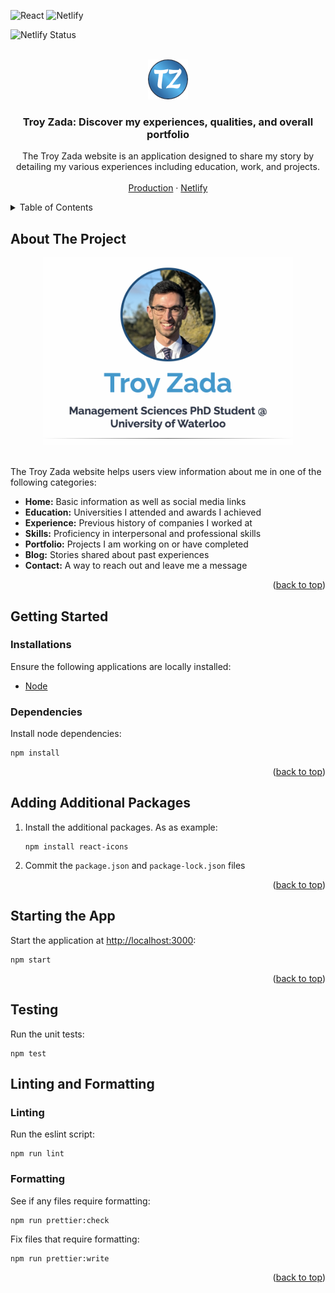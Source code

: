 <a id="readme-top"></a>

![React](https://img.shields.io/badge/React-20232A?style=for-the-badge&logo=react&logoColor=61DAFB)
![Netlify](https://img.shields.io/badge/Netlify-00C7B7?style=for-the-badge&logo=netlify&logoColor=white)

![Netlify Status](https://api.netlify.com/api/v1/badges/3ab975fd-ffa4-4906-a0e6-20aa0210c651/deploy-status)

<!-- PROJECT LOGO -->
<br />
<div align="center">
    <a href="https://github.com/tzada8/troy-zada">
        <img src="public/favicon.ico" alt="Troy Zada">
    </a>
    <h3 align="center">Troy Zada: Discover my experiences, qualities, and overall portfolio</h3>
    <p align="center">
        The Troy Zada website is an application designed to share my story by detailing my various experiences including education, work, and projects.
        <br />
        <br />
        <a href="https://troyzada.com">Production</a>
        ·
        <a href="https://troyzada.netlify.app/">Netlify</a>
        </p>
</div>

<!-- TABLE OF CONTENTS -->
<details>
    <summary>Table of Contents</summary>
    <ol>
        <li>
            <a href="#about-the-project">About The Project</a>
        </li>
        <li>
            <a href="#getting-started">Getting Started</a>
            <ul>
                <li><a href="#installations">Installations</a></li>
                <li><a href="#dependencies">Dependencies</a></li>
            </ul>
        </li>
        <li>
            <a href="#adding-additional-packages">Adding Additional Packages</a>
        </li>
        <li>
            <a href="#starting-the-app">Starting the App</a>
        </li>
        <li>
            <a href="#testing">Testing</a>
        </li>
         <li>
            <a href="#linting-and-formatting">Linting and Formatting</a>
            <ul>
                <li><a href="#linting">Linting</a></li>
                <li><a href="#formatting">Formatting</a></li>
            </ul>
        </li>
    </ol>
</details>

<!-- ABOUT THE PROJECT -->

## About The Project

<div align="center">
    <img src="src/images/portfolio/troy-zada.webp" alt="Troy Zada Layoutx" width="400" height="300">
</div>
<br />

The Troy Zada website helps users view information about me in one of the following categories:

-   <b>Home:</b> Basic information as well as social media links
-   <b>Education:</b> Universities I attended and awards I achieved
-   <b>Experience:</b> Previous history of companies I worked at
-   <b>Skills:</b> Proficiency in interpersonal and professional skills
-   <b>Portfolio:</b> Projects I am working on or have completed
-   <b>Blog:</b> Stories shared about past experiences
-   <b>Contact:</b> A way to reach out and leave me a message

<p align="right">(<a href="#readme-top">back to top</a>)</p>

<!-- GETTING STARTED -->

## Getting Started

### Installations

Ensure the following applications are locally installed:

-   [Node](https://nodejs.org/en/download)

### Dependencies

Install node dependencies:

```
npm install
```

<p align="right">(<a href="#readme-top">back to top</a>)</p>

<!-- ADDING ADDITIONAL PACKAGES -->

## Adding Additional Packages

1. Install the additional packages. As as example:
    ```
    npm install react-icons
    ```
2. Commit the `package.json` and `package-lock.json` files

<p align="right">(<a href="#readme-top">back to top</a>)</p>

<!-- STARTING THE APP -->

## Starting the App

Start the application at [http://localhost:3000](http://localhost:3000):

```
npm start
```

<p align="right">(<a href="#readme-top">back to top</a>)</p>

<!-- TESTING -->

## Testing

Run the unit tests:

```
npm test
```

<!-- LINTING AND FORMATTING -->

## Linting and Formatting

### Linting

Run the eslint script:

```
npm run lint
```

### Formatting

See if any files require formatting:

```
npm run prettier:check
```

Fix files that require formatting:

```
npm run prettier:write
```

<p align="right">(<a href="#readme-top">back to top</a>)</p>
